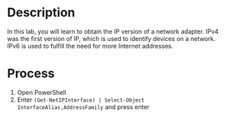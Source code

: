 # Description
In this lab, you will learn to obtain the IP version of a network adapter. IPv4 was the first version of IP, which is used to identify devices on a network. IPv6 is used to fulfill the need for more Internet addresses.

# Process
1. Open PowerShell
2. Enter `(Get-NetIPInterface) | Select-Object InterfaceAlias,AddressFamily` and press enter